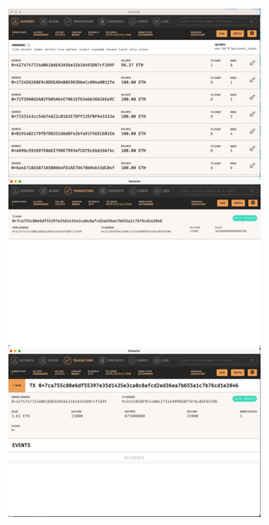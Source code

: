 ![Screenshot #1](ganache.png)\
![Screenshot #2](ganache_transaction.png)
![Screenshot #2](ganache_transaction_2.png)